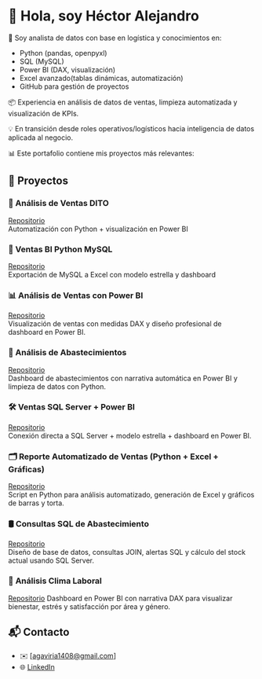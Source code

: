 # 👋 Hola, soy Héctor Alejandro

🎯 Soy analista de datos con base en logística y conocimientos en:

- Python (pandas, openpyxl)
- SQL (MySQL)
- Power BI (DAX, visualización)
- Excel avanzado(tablas dinámicas, automatización)
- GitHub para gestión de proyectos

📦 Experiencia en análisis de datos de ventas, limpieza automatizada y visualización de KPIs.

💡 En transición desde roles operativos/logísticos hacia inteligencia de datos aplicada al negocio.

📊 Este portafolio contiene mis proyectos más relevantes:

## 🚀 Proyectos

### 🔹 Análisis de Ventas DITO
[Repositorio](https://github.com/agaviria-analytics/analisis-ventas-DITO)  
Automatización con Python + visualización en Power BI

### 🔹 Ventas BI Python MySQL
[Repositorio](https://github.com/agaviria-analytics/ventas-bi-python-mysql)  
Exportación de MySQL a Excel con modelo estrella y dashboard

### 📊 Análisis de Ventas con Power BI
[Repositorio](https://github.com/agaviria-analytics/analisis-ventas-powerbi)  
Visualización de ventas con medidas DAX y diseño profesional de dashboard en Power BI.

### 🧃 Análisis de Abastecimientos  
[Repositorio](https://github.com/agaviria-analytics/analisis-abastecimientos)  
Dashboard de abastecimientos con narrativa automática en Power BI y limpieza de datos con Python.

### 🛠️ **Ventas SQL Server + Power BI**  
[Repositorio](https://github.com/agaviria-analytics/ventas_sqlserver_bi)  
Conexión directa a SQL Server + modelo estrella + dashboard en Power BI.

### 🗂️ **Reporte Automatizado de Ventas (Python + Excel + Gráficas)**  
[Repositorio](https://github.com/agaviria-analytics/ventas-automatizadas)  
Script en Python para análisis automatizado, generación de Excel y gráficos de barras y torta.

### 🛢️ **Consultas SQL de Abastecimiento**  
[Repositorio](https://github.com/agaviria-analytics/sql_consultas_join_abastecimiento)  
Diseño de base de datos, consultas JOIN, alertas SQL y cálculo del stock actual usando SQL Server.

### 🧘 **Análisis Clima Laboral**  
[Repositorio](https://github.com/agaviria-analytics/analisis_bienestar_empleados)
Dashboard en Power BI con narrativa DAX para visualizar bienestar, estrés y satisfacción por área y género.

## 📬 Contacto

- ✉️ [agaviria1408@gmail.com]
- 🌐 [LinkedIn](https://www.linkedin.com/in/h%C3%A9ctor-alejandro-gaviria-marin-43296265)
